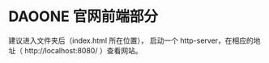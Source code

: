 #  DAOONE 官网前端部分

建议进入文件夹后（index.html 所在位置），
启动一个 http-server，在相应的地址（ http://localhost:8080/ ）查看网站。
